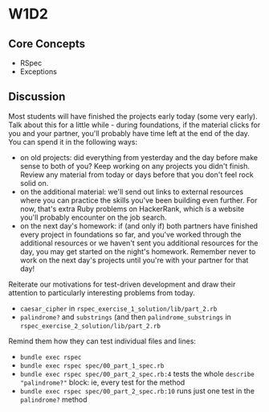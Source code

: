 # W1D2

## Core Concepts

- RSpec
- Exceptions

## Discussion

Most students will have finished the projects early today (some very early). Talk about this for a little while - during foundations, if the material clicks for you and your partner, you'll probably have time left at the end of the day. You can spend it in the following ways:

- on old projects: did everything from yesterday and the day before make sense to both of you? Keep working on any projects you didn't finish. Review any material from today or days before that you don't feel rock solid on.
- on the additional material: we'll send out links to external resources where you can practice the skills you've been building even further. For now, that's extra Ruby problems on HackerRank, which is a website you'll probably encounter on the job search.
- on the next day's homework: if (and only if) both partners have finished every project in foundations so far, and you've worked through the additional resources or we haven't sent you additional resources for the day, you may get started on the night's homework. Remember never to work on the next day's projects until you're with your partner for that day!

Reiterate our motivations for test-driven development and draw their attention to particularly interesting problems from today.

- `caesar_cipher` in `rspec_exercise_1_solution/lib/part_2.rb`
- `palindrome?` and `substrings` (and then `palindrome_substrings` in `rspec_exercise_2_solution/lib/part_2.rb`

Remind them how they can test individual files and lines:

- `bundle exec rspec`
- `bundle exec rspec spec/00_part_1_spec.rb`
- `bundle exec rspec spec/00_part_2_spec.rb:4` tests the whole `describe "palindrome?"` block: ie, every test for the method
- `bundle exec rspec spec/00_part_2_spec.rb:10` runs just one test in the `palindrome?` method